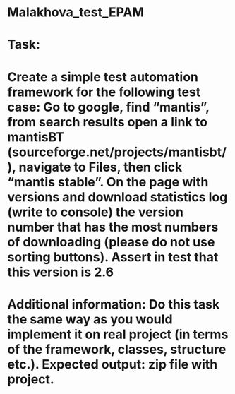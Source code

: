 # Malakhova_test_EPAM

Task:
============================================================== 
Create a simple test automation framework for the following test case: Go to google, find “mantis”, from search results open a link to mantisBT (sourceforge.net/projects/mantisbt/), navigate to Files, then click “mantis stable”. On the page with versions and download statistics log (write to console) the version number that has the most numbers of downloading (please do not use sorting buttons). Assert in test that this version is 2.6 
============================================================== 
Additional information: Do this task the same way as you would implement it on real project (in terms of the framework, classes, structure etc.). Expected output: zip file with project. 
===============================================================
